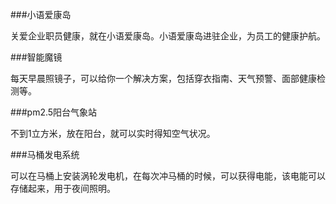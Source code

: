 ###小语爱康岛

关爱企业职员健康，就在小语爱康岛。小语爱康岛进驻企业，为员工的健康护航。

###智能魔镜

每天早晨照镜子，可以给你一个解决方案，包括穿衣指南、天气预警、面部健康检测等。

###pm2.5阳台气象站

不到1立方米，放在阳台，就可以实时得知空气状况。

###马桶发电系统

可以在马桶上安装涡轮发电机，在每次冲马桶的时候，可以获得电能，该电能可以存储起来，用于夜间照明。
